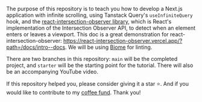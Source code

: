 The purpose of this repository is to teach you how to develop a Next.js application with infinite scrolling, using Tanstack Query's `useInfiniteQuery` hook, and the [react-intersection-observer library](https://github.com/thebuilder/react-intersection-observer), which is React's implementation of the Intersection Observer API, to detect when an element enters or leaves a viewport. This doc is a great demonstration for react-intersection-observer: https://react-intersection-observer.vercel.app/?path=/docs/intro--docs. We will be using [Biome](https://biomejs.dev/guides/getting-started/) for linting.

There are two branches in this repository: `main` will be the completed project, and `starter` will be the starting point for the tutorial. There will also be an accompanying YouTube video.

If this repository helped you, please consider giving it a star ⭐️. And if you would like to contribute to my [coffee fund](https://www.paypal.com/donate/?business=XNPNP5FWN4B2A&no_recurring=0&item_name=I+provide+free+computer+science+training+to+everyone&currency_code=USD).  Thank you!